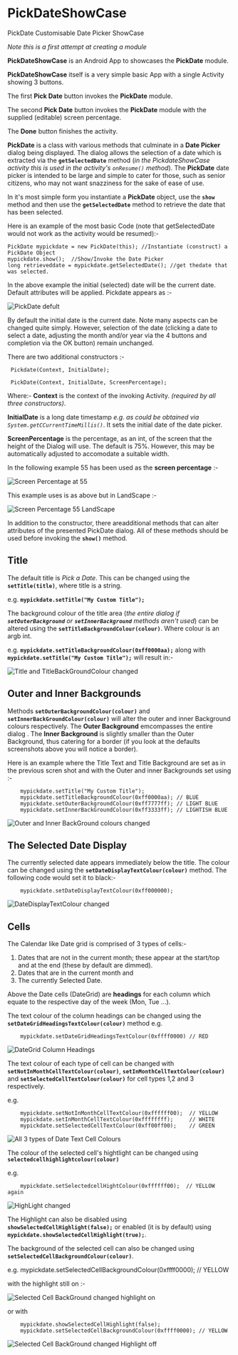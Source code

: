 # PickDateShowCase
PickDate Customisable Date Picker ShowCase

*Note this is a first attempt at creating a module*

**PickDateShowCase** is an Android App to showcases the **PickDate** module.

**PickDateShowCase** itself is a very simple basic App with a single Activity showing 3 buttons.

The first **Pick Date** button invokes the **PickDate** module.

The second **Pick Date** button invokes the **PickDate** module with the supplied (editable) screen percentage.

The **Done** button finishes the activity.

**PickDate** is a class with various methods that culminate in a **Date Picker** dialog being displayed.
The dialog allows the selection of a date which is extracted via the **`getSelectedDate`** method (*in the PickdateShowCase activity this is used in the activity's `onResume()` method*). The **PickDate** date picker is intended to be large and simple to cater for those, such as senior citizens, who may not want snazziness for the sake of ease of use.

In it's most simple form you instantiate a **PickDate** object, use the **`show`** method and then use the  **`getSelectedDate`** method to retrieve the date that has been selected.

Here is an example of the most basic Code (note that getSelectedDate would not work as the activity would be resumed):-

    PickDate mypickdate = new PickDate(this); //Instantiate (construct) a PickDate Object
    mypickdate.show();  //Show/Invoke the Date Picker
    long retrieveddate = mypickdate.getSelectedDate(); //get thedate that was selected.
    
 In the above example the initial (selected) date will be the current date. Default attributes will be applied. Pickdate appears as :-

![PickDate defult](http://i.imgur.com/1Eo046h.jpg)

By default the initial date is the current date. Note many aspects can be changed quite simply. However, selection of the date (clicking a date to select a date, adjusting the month and/or year via the 4 buttons and completion via the OK button) remain unchanged.

 
 There are two additional constructors :-
 
     Pickdate(Context, InitialDate);
     
     PickDate(Context, InitialDate, ScreenPercentage);
     
 Where:-
 **Context** is the context of the invoking Activity. *(required by all three constructors)*.
 
 **InitialDate** is a long date timestamp *e.g. as could be obtained via `System.getCCurrentTimeMillis()`*. 
 It sets the initial date of the date picker.
 
 **ScreenPercentage** is the percentage, as an int, of the screen that the height of the Dialog will use. The default is 75%. However, this may be automatically adjusted to accomodate a suitable width.

In the following example 55 has been used as the **screen percentage** :-

![Screen Percentage at 55](http://i.imgur.com/A9jniYN.jpg)

This example uses is as above but in LandScape :-

![Screen Percentage 55 LandScape](http://i.imgur.com/JPD66tM.jpg)
 
 In addition to the constructor, there areadditional methods that can alter attributes of the presented PickDate dialog. All of these methods should be used before invoking the **`show()`** method.

## Title ##
The default title is *Pick a Date*. This can be changed using the **`setTitle(title)`**, where title is a string.

e.g. **`mypickdate.setTitle("My Custom Title");`**

The background colour of the title area (*the entire dialog if **`setOuterBackground`** or **`setInnerBackground`** methods aren't used*) can be altered using the **`setTitleBackgroundColour(colour)`**. Where colour is an argb int.

e.g. **`mypickdate.setTitleBackgroundColour(0xff0000aa);`** along with **`mypickdate.setTitle("My Custom Title");`** will result in:-

![Title and TitleBackGroundColour changed](http://i.imgur.com/9MpdNgJ.jpg)

## Outer and Inner Backgrounds

Methods **`setOuterBackgroundColour(colour)`** and **`setInnerBackGroundColour(colour)`** will alter the outer and inner Background colours respectively. The **Outer Background** emcompasses the entire dialog . The **Inner Background** is slightly smaller than the Outer Background, thus catering for a border (if you look at the defaults screenshots above you will notice a border).

Here is an example where the Title Text and Title Background are set as in the previous scren shot and with the Outer and inner Backgrounds set using :-

        mypickdate.setTitle("My Custom Title");
        mypickdate.setTitleBackgroundColour(0xff0000aa); // BLUE
        mypickdate.setOuterBackgroundColour(0xff7777ff); // LIGHT BLUE
        mypickdate.setInnerBackGroundColour(0xff3333ff); // LIGHTISH BLUE
![Outer and Inner BackGround colours changed](http://i.imgur.com/sqD6JG5.jpg)

## The Selected Date Display ##
The currently selected date appears immediately below the title. The colour can be changed using the **`setDateDisplayTextColour(colour)`** method. The following code would set it to black:-

        mypickdate.setDateDisplayTextColour(0xff000000);

![DateDisplayTextColour changed](http://i.imgur.com/V8K6hab.jpg)

## Cells ##
The Calendar like Date grid is comprised of 3 types of cells:- 

1. Dates that are not in the current month; these appear at the start/top and at the end (these by default are dimmed).
1. Dates that are in the current month and
1. The currently Selected Date.

Above the Date cells (DateGrid) are **headings** for each column which equate to the respective day of the week (Mon, Tue ...).

The text colour of the column headings can be changed using the **`setDateGridHeadingsTextColour(colour)`** method e.g.
    
        mypickdate.setDateGridHeadingsTextColour(0xffff0000) // RED

![DateGrid Column Headings](http://i.imgur.com/cGbmkF5.jpg)

The text colour of each type of cell can be changed with **`setNotInMonthCellTextColour(colour)`**, **`setInMonthCellTextColour(colour)`** and **`setSelectedCellTextColour(colour)`** for cell types 1,2 and 3 respectively.

e.g.

        mypickdate.setNotInMonthCellTextColour(0xffffff00);  // YELLOW
        mypickdate.setInMonthCellTextColour(0xffffffff);     // WHITE
        mypickdate.setSelectedCellTextColour(0xff00ff00);    // GREEN


![All 3 types of Date Text Cell Colours](http://i.imgur.com/Gr2ejIq.jpg)

The colour of the selected cell's hightlight can be changed using **`selectedcellhighlightcolour(colour)`**

e.g. 

        mypickdate.setSelectedcellHightColour(0xffffff00);  // YELLOW again

![HighLight changed](http://i.imgur.com/WwZlfz3.jpg)

The Highlight can also be disabled using **`showSelectedCellHighlight(false);`** or enabled (it is by default) using **`mypickdate.showSelectedCellHighlight(true);`**.

The background of the selected cell can also be changed using **`setSelectedCellBackgroundColour(colour)`**.

e.g.
        mypickdate.setSelectedCellBackgroundColour(0xffff0000); // YELLOW

with the highlight still on :-

![Selected Cell BackGround changed highlight on](http://i.imgur.com/q3QHY1g.jpg)

or with


        mypickdate.showSelectedCellHighlight(false);
        mypickdate.setSelectedCellBackgroundColour(0xffff0000); // YELLOW

![Selected Cell BackGround changed Highlight off](http://i.imgur.com/oOPo5fO.jpg)
